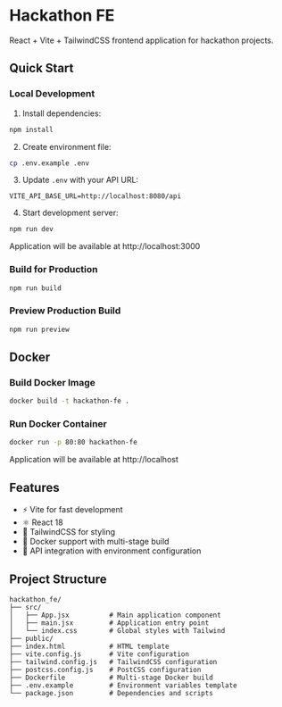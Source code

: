 # Hackathon FE

React + Vite + TailwindCSS frontend application for hackathon projects.

## Quick Start

### Local Development

1. Install dependencies:
```bash
npm install
```

2. Create environment file:
```bash
cp .env.example .env
```

3. Update `.env` with your API URL:
```
VITE_API_BASE_URL=http://localhost:8080/api
```

4. Start development server:
```bash
npm run dev
```

Application will be available at http://localhost:3000

### Build for Production

```bash
npm run build
```

### Preview Production Build

```bash
npm run preview
```

## Docker

### Build Docker Image

```bash
docker build -t hackathon-fe .
```

### Run Docker Container

```bash
docker run -p 80:80 hackathon-fe
```

Application will be available at http://localhost

## Features

- ⚡ Vite for fast development
- ⚛️ React 18
- 🎨 TailwindCSS for styling
- 🐳 Docker support with multi-stage build
- 📡 API integration with environment configuration

## Project Structure

```
hackathon_fe/
├── src/
│   ├── App.jsx          # Main application component
│   ├── main.jsx         # Application entry point
│   └── index.css        # Global styles with Tailwind
├── public/
├── index.html           # HTML template
├── vite.config.js       # Vite configuration
├── tailwind.config.js   # TailwindCSS configuration
├── postcss.config.js    # PostCSS configuration
├── Dockerfile           # Multi-stage Docker build
├── .env.example         # Environment variables template
└── package.json         # Dependencies and scripts
```